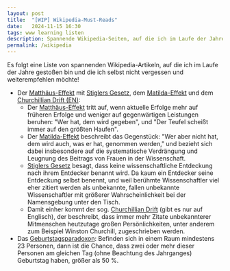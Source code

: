```yaml
---
layout: post
title:  "[WIP] Wikipedia-Must-Reads"
date:   2024-11-15 16:30
tags: www learning listen
description: Spannende Wikipedia-Seiten, auf die ich im Laufe der Jahre gestoßen bin und die ich nicht vergessen möchte
permalink: /wikipedia
---
```


Es folgt eine Liste von spannenden Wikipedia-Artikeln, auf die ich im Laufe der Jahre gestoßen bin und die ich selbst nicht vergessen und weiterempfehlen möchte!

- Der [Matthäus-Effekt](https://de.wikipedia.org/wiki/Matthäus-Effekt) mit [Stiglers Gesetz](https://de.wikipedia.org/wiki/Stiglers_Gesetz), dem [Matilda-Effekt](https://de.wikipedia.org/wiki/Matilda-Effekt) und dem [Churchillian Drift (EN)](https://en.wikipedia.org/wiki/Churchillian_Drift):
  - Der [Matthäus-Effekt](https://de.wikipedia.org/wiki/Matthäus-Effekt) tritt auf, wenn aktuelle Erfolge mehr auf früheren Erfolge und weniger auf gegenwärtigen Leistungen beruhen: "Wer hat, dem wird gegeben", und "Der Teufel scheißt immer auf den größten Haufen".
  - Der [Matilda-Effekt](https://de.wikipedia.org/wiki/Matilda-Effekt) beschreibt das Gegenstück: "Wer aber nicht hat, dem wird auch, was er hat, genommen werden," und bezieht sich dabei insbesondere auf die systematische Verdrängung und Leugnung des Beitrags von Frauen in der Wissenschaft.
  - [Stiglers Gesetz](https://de.wikipedia.org/wiki/Stiglers_Gesetz) besagt, dass keine wissenschaftliche Entdeckung nach ihrem Entdecker benannt wird. Da kaum ein Entdecker seine Entdeckung selbst benennt, und weil berühmte Wissenschaftler viel eher zitiert werden als unbekannte, fallen unbekannte Wissenschaftler mit größerer Wahrscheinlichkeit bei der Namensgebung unter den Tisch.
  - Damit einher kommt der sog. [Churchillian Drift](https://en.wikipedia.org/wiki/Churchillian_Drift) (gibt es nur auf Englisch), der beschreibt, dass immer mehr Zitate unbekannterer Mitmenschen heutzutage großen Persönlichkeiten, unter anderem zum Beispiel Winston Churchill, zugeschrieben werden.  
- Das [Geburtstagsparadoxon](https://de.wikipedia.org/wiki/Geburtstagsparadoxon): Befinden sich in einem Raum mindestens 23 Personen, dann ist die Chance, dass zwei oder mehr dieser Personen am gleichen Tag (ohne Beachtung des Jahrganges) Geburtstag haben, größer als 50 %.
